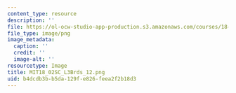 ```yaml
---
content_type: resource
description: ''
file: https://ol-ocw-studio-app-production.s3.amazonaws.com/courses/18-02sc-multivariable-calculus-fall-2010/b4dcdb3bb5da129fe826feea2f2b18d3_MIT18_02SC_L3Brds_12.png
file_type: image/png
image_metadata:
  caption: ''
  credit: ''
  image-alt: ''
resourcetype: Image
title: MIT18_02SC_L3Brds_12.png
uid: b4dcdb3b-b5da-129f-e826-feea2f2b18d3
---
```

